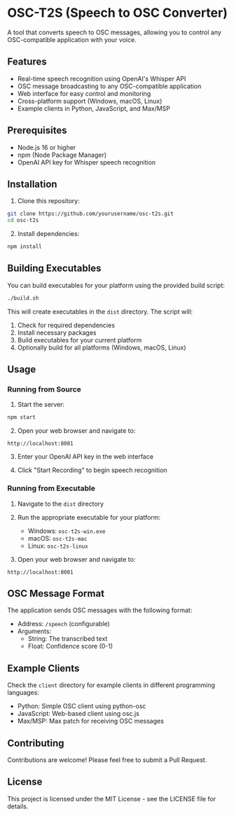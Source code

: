 # OSC-T2S (Speech to OSC Converter)

A tool that converts speech to OSC messages, allowing you to control any OSC-compatible application with your voice.

## Features

- Real-time speech recognition using OpenAI's Whisper API
- OSC message broadcasting to any OSC-compatible application
- Web interface for easy control and monitoring
- Cross-platform support (Windows, macOS, Linux)
- Example clients in Python, JavaScript, and Max/MSP

## Prerequisites

- Node.js 16 or higher
- npm (Node Package Manager)
- OpenAI API key for Whisper speech recognition

## Installation

1. Clone this repository:
```bash
git clone https://github.com/yourusername/osc-t2s.git
cd osc-t2s
```

2. Install dependencies:
```bash
npm install
```

## Building Executables

You can build executables for your platform using the provided build script:

```bash
./build.sh
```

This will create executables in the `dist` directory. The script will:
1. Check for required dependencies
2. Install necessary packages
3. Build executables for your current platform
4. Optionally build for all platforms (Windows, macOS, Linux)

## Usage

### Running from Source

1. Start the server:
```bash
npm start
```

2. Open your web browser and navigate to:
```
http://localhost:8081
```

3. Enter your OpenAI API key in the web interface

4. Click "Start Recording" to begin speech recognition

### Running from Executable

1. Navigate to the `dist` directory
2. Run the appropriate executable for your platform:
   - Windows: `osc-t2s-win.exe`
   - macOS: `osc-t2s-mac`
   - Linux: `osc-t2s-linux`

3. Open your web browser and navigate to:
```
http://localhost:8081
```

## OSC Message Format

The application sends OSC messages with the following format:

- Address: `/speech` (configurable)
- Arguments: 
  - String: The transcribed text
  - Float: Confidence score (0-1)

## Example Clients

Check the `client` directory for example clients in different programming languages:

- Python: Simple OSC client using python-osc
- JavaScript: Web-based client using osc.js
- Max/MSP: Max patch for receiving OSC messages

## Contributing

Contributions are welcome! Please feel free to submit a Pull Request.

## License

This project is licensed under the MIT License - see the LICENSE file for details. 